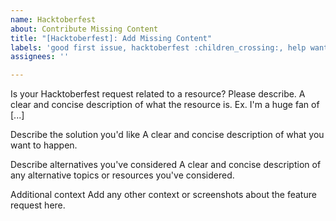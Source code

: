 ```yaml
---
name: Hacktoberfest
about: Contribute Missing Content
title: "[Hacktoberfest]: Add Missing Content"
labels: 'good first issue, hacktoberfest :children_crossing:, help wanted :hand:'
assignees: ''

---
```


Is your Hacktoberfest request related to a resource? Please describe.
A clear and concise description of what the resource is. Ex. I'm a huge fan of [...]

Describe the solution you'd like
A clear and concise description of what you want to happen.

Describe alternatives you've considered
A clear and concise description of any alternative topics or resources you've considered.

Additional context
Add any other context or screenshots about the feature request here.
